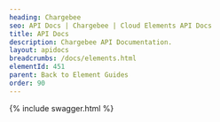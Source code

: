 ```yaml
---
heading: Chargebee
seo: API Docs | Chargebee | Cloud Elements API Docs
title: API Docs
description: Chargebee API Documentation.
layout: apidocs
breadcrumbs: /docs/elements.html
elementId: 451
parent: Back to Element Guides
order: 90
---
```


{% include swagger.html %}
